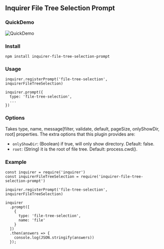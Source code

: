 ## Inquirer File Tree Selection Prompt

### QuickDemo
![QuickDemo]('example/screenshot.gif)

### Install
```
npm install inquirer-file-tree-selection-prompt
```

### Usage
```
inquirer.registerPrompt('file-tree-selection', inquirerFileTreeSelection)

inquirer.prompt({
  type: 'file-tree-selection',
  ...
})
```

### Options
Takes type, name, message[filter, validate, default, pageSize, onlyShowDir, root] properties.
The extra options that this plugin provides are:
- `onlyShowDir`:  (Boolean) if true, will only show directory. Default: false.
- `root`: (String) it is the root of file tree. Default: process.cwd().

### Example
```
const inquirer = require('inquirer')
const inquirerFileTreeSelection = require('inquirer-file-tree-selection-prompt')

inquirer.registerPrompt('file-tree-selection', inquirerFileTreeSelection)

inquirer
  .prompt([
    {
      type: 'file-tree-selection',
      name: 'file'
    }
  ])
  .then(answers => {
    console.log(JSON.stringify(answers))
  });
```